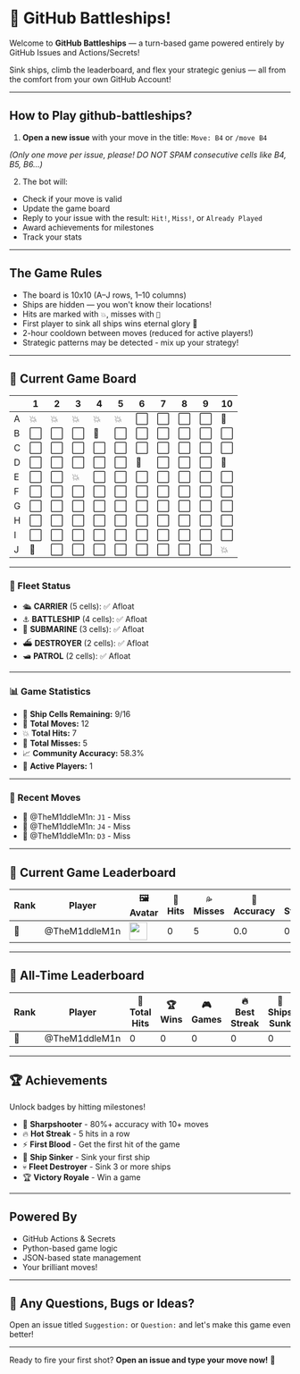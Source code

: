 # 🚢 GitHub Battleships!

Welcome to **GitHub Battleships** — a turn-based game powered entirely by GitHub Issues and Actions/Secrets!

Sink ships, climb the leaderboard, and flex your strategic genius — all from the comfort from your own GitHub Account!

---

## How to Play github-battleships?

1. **Open a new issue** with your move in the title: `Move: B4` or `/move B4`

*(Only one move per issue, please! DO NOT SPAM consecutive cells like B4, B5, B6...)*

2. The bot will:
- Check if your move is valid
- Update the game board
- Reply to your issue with the result: `Hit!`, `Miss!`, or `Already Played`
- Award achievements for milestones
- Track your stats

---

## The Game Rules

- The board is 10x10 (A–J rows, 1–10 columns)
- Ships are hidden — you won't know their locations!
- Hits are marked with `💥`, misses with `🌊`
- First player to sink all ships wins eternal glory 👑
- 2-hour cooldown between moves (reduced for active players!)
- Strategic patterns may be detected - mix up your strategy!

---

## 🎯 Current Game Board

<!-- BOARD_START -->
|   | 1 | 2 | 3 | 4 | 5 | 6 | 7 | 8 | 9 | 10 |
|---|---|---|---|---|---|---|---|---|---|---|
| A | 💥 | 💥 | 💥 | 💥 | 💥 | ⬜ | ⬜ | ⬜ | ⬜ | 🌊 |
| B | ⬜ | ⬜ | ⬜ | 🌊 | ⬜ | ⬜ | ⬜ | ⬜ | ⬜ | ⬜ |
| C | ⬜ | ⬜ | ⬜ | ⬜ | ⬜ | ⬜ | ⬜ | ⬜ | ⬜ | ⬜ |
| D | ⬜ | ⬜ | ⬜ | ⬜ | ⬜ | 🌊 | ⬜ | ⬜ | ⬜ | 🌊 |
| E | ⬜ | ⬜ | 💥 | ⬜ | ⬜ | ⬜ | ⬜ | ⬜ | ⬜ | ⬜ |
| F | ⬜ | ⬜ | ⬜ | ⬜ | ⬜ | ⬜ | ⬜ | ⬜ | ⬜ | ⬜ |
| G | ⬜ | ⬜ | ⬜ | ⬜ | ⬜ | ⬜ | ⬜ | ⬜ | ⬜ | ⬜ |
| H | ⬜ | ⬜ | ⬜ | ⬜ | ⬜ | ⬜ | ⬜ | ⬜ | ⬜ | ⬜ |
| I | ⬜ | ⬜ | ⬜ | ⬜ | ⬜ | ⬜ | ⬜ | ⬜ | ⬜ | ⬜ |
| J | 🌊 | ⬜ | ⬜ | ⬜ | ⬜ | ⬜ | ⬜ | ⬜ | ⬜ | 💥 |
<!-- BOARD_END -->

---

<!-- SHIP_STATUS_START -->
### 🚢 Fleet Status

- 🛳️ **CARRIER** (5 cells): ✅ Afloat
- ⚓ **BATTLESHIP** (4 cells): ✅ Afloat
- 🔱 **SUBMARINE** (3 cells): ✅ Afloat
- ⛴️ **DESTROYER** (2 cells): ✅ Afloat
- 🛥️ **PATROL** (2 cells): ✅ Afloat
<!-- SHIP_STATUS_END -->

---

<!-- GAME_STATS_START -->
### 📊 Game Statistics

- 🎯 **Ship Cells Remaining:** 9/16
- 🎲 **Total Moves:** 12
- 💥 **Total Hits:** 7
- 🌊 **Total Misses:** 5
- 📈 **Community Accuracy:** 58.3%
- 👥 **Active Players:** 1
<!-- GAME_STATS_END -->

---

<!-- HISTORY_MOVES_START -->
### 📜 Recent Moves

- 🌊 @TheM1ddleM1n: `J1` - Miss
- 🌊 @TheM1ddleM1n: `J4` - Miss
- 🌊 @TheM1ddleM1n: `D3` - Miss
<!-- HISTORY_MOVES_END -->

---

## 🏅 Current Game Leaderboard

<!-- LEADERBOARD_START -->
| Rank | Player | 🖼️ Avatar | 🏹 Hits | 💦 Misses | 🎯 Accuracy | 🔥 Streak | 🚢 Sunk |
|------|--------|-----------|----------|------------|--------------|------------|----------|
| 🥇 | @TheM1ddleM1n | <img src='https://github.com/TheM1ddleM1n.png' width='32' height='32'> | 0 | 5 | 0.0 | 0 | 0 |
<!-- LEADERBOARD_END -->

---

## 👑 All-Time Leaderboard

<!-- ALL_TIME_START -->
| Rank | Player | 🏹 Total Hits | 🏆 Wins | 🎮 Games | 🔥 Best Streak | 🚢 Ships Sunk |
|------|--------|---------------|---------|----------|----------------|----------------|
| 👑 | @TheM1ddleM1n | 0 | 0 | 0 | 0 | 0 |
<!-- ALL_TIME_END -->

---

## 🏆 Achievements

Unlock badges by hitting milestones!

- 🎯 **Sharpshooter** - 80%+ accuracy with 10+ moves
- 🔥 **Hot Streak** - 5 hits in a row
- ⚡ **First Blood** - Get the first hit of the game
- 🚢 **Ship Sinker** - Sink your first ship
- 💀 **Fleet Destroyer** - Sink 3 or more ships
- 🏆 **Victory Royale** - Win a game

---

## Powered By

- GitHub Actions & Secrets
- Python-based game logic
- JSON-based state management
- Your brilliant moves!

---

## 💬 Any Questions, Bugs or Ideas?

Open an issue titled `Suggestion:` or `Question:` and let's make this game even better!

---

Ready to fire your first shot? 
**Open an issue and type your move now!** 🎯
